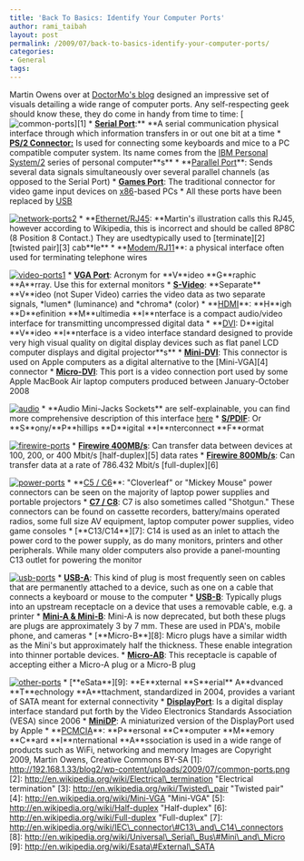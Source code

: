 ```yaml
---
title: 'Back To Basics: Identify Your Computer Ports'
author: rami_taibah
layout: post
permalink: /2009/07/back-to-basics-identify-your-computer-ports/
categories:
- General
tags: 
---
```

Martin Owens over at [DoctorMo's blog](http://doctormo.wordpress.com/2009/07/17/learning-identifying-computer-ports/) designed an impressive set of visuals detailing a wide range of computer ports. Any self-respecting geek should know these, they do come in handy from time to time:
\[![common-ports](http://192.168.1.33/blog2/wp-content/uploads/2009/07/common-ports.png)\]\[1\]
\* [**Serial Port**](http://en.wikipedia.org/wiki/Serial_Port):\*\* \*\*A serial communication physical interface through which information transfers in or out one bit at a time
\* [**PS/2 Connector:**](http://en.wikipedia.org/wiki/PS/2_connector) Is used for connecting some keyboards and mice to a PC compatible computer system. Its name comes from the [IBM Personal System/2](http://en.wikipedia.org/wiki/IBM_Personal_System/2 "IBM Personal System/2") series of personal computer\*\*s\*\*
\* \*\*[Parallel Port](http://en.wikipedia.org/wiki/Parallel_Port)\*\*: Sends several data signals simultaneously over several parallel channels (as opposed to the Serial Port)
\* [**Games Port**](http://en.wikipedia.org/wiki/Game_port): The traditional connector for video game input devices on [x86](http://en.wikipedia.org/wiki/X86 "X86")-based PCs
\* All these ports have been replaced by [USB](http://en.wikipedia.org/wiki/Usb)

[![network-ports2](http://192.168.1.33/blog2/wp-content/uploads/2009/07/network-ports2.png)](http://192.168.1.33/blog2/wp-content/uploads/2009/07/network-ports2.png)
\* \*\*[Ethernet/RJ45](http://en.wikipedia.org/wiki/RJ45): \*\*Martin's illustration calls this RJ45, however according to Wikipedia, this is incorrect and should be called 8P8C (8 Position 8 Contact.) They are usedtypically used to \[terminate\]\[2\] \[twisted pair\]\[3\] cab\*\*le\*\*
\* \*\*[Modem/RJ11](http://en.wikipedia.org/wiki/RJ11)\*\*: a physical interface often used for terminating telephone wires

[![video-ports1](http://192.168.1.33/blog2/wp-content/uploads/2009/07/video-ports1.png)](http://192.168.1.33/blog2/wp-content/uploads/2009/07/video-ports1.png)
\* [**VGA Port**](http://en.wikipedia.org/wiki/VGA_port): Acronym for \*\*V\*\*ideo \*\*G\*\*raphic \*\*A\*\*rray. Use this for external monitors
\* [**S-Video**](http://en.wikipedia.org/wiki/S-Video): \*\*Separate\*\* \*\*V\*\*ideo (not Super Video) carries the video data as two separate signals, \*lumen\* (luminance) and \*chroma\* (color)
\* \*\*[HDMI](http://en.wikipedia.org/wiki/HDMI)\*\*: \*\*H\*\*igh \*\*D\*\*efinition \*\*M\*\*ultimedia \*\*I\*\*nterface is a compact audio/video interface for transmitting uncompressed digital data
\* \*\*[DVI](http://en.wikipedia.org/wiki/Digital_Visual_Interface): D\*\*igital \*\*V\*\*ideo \*\*I\*\*nterface is a video interface standard designed to provide very high visual quality on digital display devices such as flat panel LCD computer displays and digital projector\*\*s\*\*
\* [**Mini-DVI**](http://en.wikipedia.org/wiki/Mini-DVI): This connector is used on Apple computers as a digital alternative to the \[Mini-VGA\]\[4\] connector
\* [**Micro-DVI**](http://en.wikipedia.org/wiki/Micro-dvi): This port is a video connection port used by some Apple MacBook Air laptop computers produced between January-October 2008

[![audio](http://192.168.1.33/blog2/wp-content/uploads/2009/07/audio.png)](http://192.168.1.33/blog2/wp-content/uploads/2009/07/audio.png)
\* \*\*Audio Mini-Jacks Sockets\*\* are self-explainable, you can find more comprehensive description of this interface [here](http://en.wikipedia.org/wiki/Audio_jack)
\* [**S/PDIF**](http://en.wikipedia.org/wiki/S/PDIF): Or \*\*S\*\*ony/\*\*P\*\*hillips \*\*D\*\*igital \*\*I\*\*nterconnect \*\*F\*\*ormat

[![firewire-ports](http://192.168.1.33/blog2/wp-content/uploads/2009/07/firewire-ports.png)](http://192.168.1.33/blog2/wp-content/uploads/2009/07/firewire-ports.png)
\* [**Firewire 400MB/s**](http://en.wikipedia.org/wiki/FireWire_400): Can transfer data between devices at 100, 200, or 400 Mbit/s \[half-duplex\]\[5\] data rates
\* [**Firewire 800Mb/s**](http://en.wikipedia.org/wiki/FireWire_800#FireWire_800_.28IEEE_1394b-2002.29): Can transfer data at a rate of 786.432 Mbit/s \[full-duplex\]\[6\]

[![power-ports](http://192.168.1.33/blog2/wp-content/uploads/2009/07/power-ports.png)](http://192.168.1.33/blog2/wp-content/uploads/2009/07/power-ports.png)
\* \*\*[C5 / C6](http://en.wikipedia.org/wiki/IEC_connector#C5_and_C6_connectors)\*\*: "Cloverleaf" or "Mickey Mouse" power connectors can be seen on the majority of laptop power supplies and portable projectors
\* [**C7 / C8**](http://en.wikipedia.org/wiki/IEC_connector#C7_and_C8_connectors): C7 is also sometimes called "Shotgun." These connectors can be found on  cassette recorders, battery/mains operated radios, some full size AV equipment, laptop computer power supplies, video game consoles
\* \[\*\*C13/C14\*\*\]\[7\]: C14 is used as an inlet to attach the power cord to the power supply, as do many monitors, printers and other peripherals. While many older computers also provide a panel-mounting C13 outlet for powering the monitor

[![usb-ports](http://192.168.1.33/blog2/wp-content/uploads/2009/07/usb-ports.png)](http://192.168.1.33/blog2/wp-content/uploads/2009/07/usb-ports.png)
\* [**USB-A**](http://en.wikipedia.org/wiki/Universal_Serial_Bus#USB-A): This kind of plug is most frequently seen on cables that are permanently attached to a device, such as one on a cable that connects a keyboard or mouse to the computer
\* [**USB-B**](http://en.wikipedia.org/wiki/Universal_Serial_Bus#USB-B): Typically plugs into an upstream receptacle on a device that uses a removable cable, e.g. a printer
\* [**Mini-A & Mini-B**](http://en.wikipedia.org/wiki/Universal_Serial_Bus#Mini_and_Micro): Mini-A is now deprecated, but both these plugs are plugs are approximately 3 by 7 mm. These are used in PDA's, mobile phone, and cameras
\* \[\*\*Micro-B\*\*\]\[8\]: Micro plugs have a similar width as the Mini's but approximately half the thickness. These enable integration into thinner portable devices.
\* [**Micro-AB**](http://en.wikipedia.org/wiki/USB_On-The-Go): This receptacle is capable of accepting either a Micro-A plug or a Micro-B plug

[![other-ports](http://192.168.1.33/blog2/wp-content/uploads/2009/07/other-ports.png)](http://192.168.1.33/blog2/wp-content/uploads/2009/07/other-ports.png)
\* \[\*\*eSata\*\*\]\[9\]: \*\*E\*\*xternal \*\*S\*\*erial\*\* A\*\*dvanced \*\*T\*\*echnology \*\*A\*\*ttachment, standardized in 2004, provides a variant of SATA meant for external connectivity
\* [**DisplayPort**](http://en.wikipedia.org/wiki/Displayport): Is a digital display interface standard put forth by the Video Electronics Standards Association (VESA) since 2006
\* [**MiniDP**](http://en.wikipedia.org/wiki/Displayport):  A miniaturized version of the DisplayPort used by Apple
\* \*\*[PCMCIA](http://en.wikipedia.org/wiki/PCMCIA)\*\*: \*\*P\*\*ersonal \*\*C\*\*omputer \*\*M\*\*emory \*\*C\*\*ard \*\*I\*\*nternational \*\*A\*\*ssociation is used in a wide range of products such as WiFi, networking and memory
Images are Copyright 2009, Martin Owens, Creative Commons BY-SA
\[1\]: http://192.168.1.33/blog2/wp-content/uploads/2009/07/common-ports.png
\[2\]: http://en.wikipedia.org/wiki/Electrical\_termination "Electrical termination"
\[3\]: http://en.wikipedia.org/wiki/Twisted\_pair "Twisted pair"
\[4\]: http://en.wikipedia.org/wiki/Mini-VGA "Mini-VGA"
\[5\]: http://en.wikipedia.org/wiki/Half-duplex "Half-duplex"
\[6\]: http://en.wikipedia.org/wiki/Full-duplex "Full-duplex"
\[7\]: http://en.wikipedia.org/wiki/IEC\_connector\#C13\_and\_C14\_connectors
\[8\]: http://en.wikipedia.org/wiki/Universal\_Serial\_Bus\#Mini\_and\_Micro
\[9\]: http://en.wikipedia.org/wiki/Esata\#External\_SATA